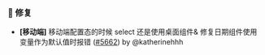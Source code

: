 ### 🐛 修复

- **[移动端]** 移动端配置态的时候 select 还是使用桌面组件& 修复日期组件使用变量作为默认值时报错 ([#5662](https://github.com/nocobase/nocobase/pull/5662)) by @katherinehhh

